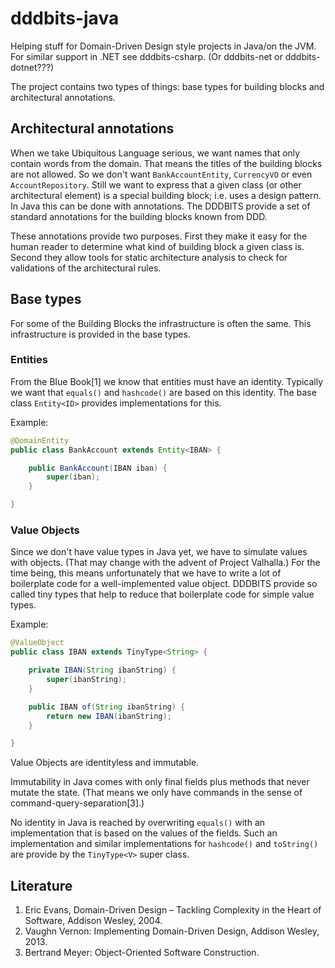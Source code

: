 # dddbits-java
Helping stuff for Domain-Driven Design style projects in Java/on the JVM. For similar support in .NET see dddbits-csharp. (Or dddbits-net or dddbits-dotnet???)

The project contains two types of things: base types for building blocks and architectural annotations.


## Architectural annotations
When we take Ubiquitous Language serious, we want names that only contain words from the domain.
That means the titles of the building blocks are not allowed.
So we don't want `BankAccountEntity`, `CurrencyVO` or even `AccountRepository`.
Still we want to express that a given class (or other architectural element) is a special building block; i.e. uses a design pattern.
In Java this can be done with annotations.
The DDDBITS provide a set of standard annotations for the building blocks known from DDD.

These annotations provide two purposes.
First they make it easy for the human reader to determine what kind of building block a given class is.
Second they allow tools for static architecture analysis to check for validations of the architectural rules.


## Base types
For some of the Building Blocks the infrastructure is often the same.
This infrastructure is provided in the base types.


### Entities
From the Blue Book[1] we know that entities must have an identity.
Typically we want that `equals()` and `hashcode()` are based on this identity.
The base class `Entity<ID>` provides implementations for this.

Example:

```java
@DomainEntity
public class BankAccount extends Entity<IBAN> {

    public BankAccount(IBAN iban) {
        super(iban);
    }

}
```


### Value Objects
Since we don't have value types in Java yet, we have to simulate values with objects.
(That may change with the advent of Project Valhalla.)
For the time being, this means unfortunately that we have to write a lot of boilerplate code for a well-implemented value object.
DDDBITS provide so called tiny types that help to reduce that boilerplate code for simple value types.

Example:

```java
@ValueObject
public class IBAN extends TinyType<String> {

    private IBAN(String ibanString) {
        super(ibanString);
    }

    public IBAN of(String ibanString) {
        return new IBAN(ibanString);
    }

}
```

Value Objects are identityless and immutable.

Immutability in Java comes with only final fields plus methods that never mutate the state.
(That means we only have commands in the sense of command-query-separation[3].)

No identity in Java is reached by overwriting `equals()` with an implementation that is based on the values of the fields.
Such an implementation and similar implementations for `hashcode()` and `toString()` are provide by the `TinyType<V>` super class.



## Literature
1. Eric Evans, Domain-Driven Design – Tackling Complexity in the Heart of Software, Addison Wesley, 2004.
2. Vaughn Vernon: Implementing Domain-Driven Design, Addison Wesley, 2013.
3. Bertrand Meyer: Object-Oriented Software Construction.